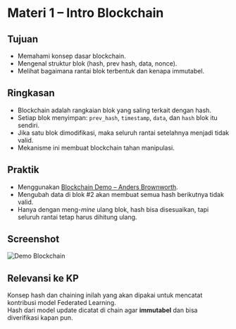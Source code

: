 # Materi 1 – Intro Blockchain

## Tujuan
- Memahami konsep dasar blockchain.
- Mengenal struktur blok (hash, prev hash, data, nonce).
- Melihat bagaimana rantai blok terbentuk dan kenapa immutabel.

## Ringkasan
- Blockchain adalah rangkaian blok yang saling terkait dengan hash.
- Setiap blok menyimpan: `prev_hash`, `timestamp`, `data`, dan `hash` blok itu sendiri.
- Jika satu blok dimodifikasi, maka seluruh rantai setelahnya menjadi tidak valid.
- Mekanisme ini membuat blockchain tahan manipulasi.

## Praktik
- Menggunakan [Blockchain Demo – Anders Brownworth](https://andersbrownworth.com/blockchain/blockchain).
- Mengubah data di blok #2 akan membuat semua hash berikutnya tidak valid.
- Hanya dengan meng-*mine* ulang blok, hash bisa disesuaikan, tapi seluruh rantai tetap harus dihitung ulang.

## Screenshot
![Demo Blockchain](./screenshots/blockchain-demo.png)

## Relevansi ke KP
Konsep hash dan chaining inilah yang akan dipakai untuk mencatat kontribusi model Federated Learning.  
Hash dari model update dicatat di chain agar **immutabel** dan bisa diverifikasi kapan pun.
